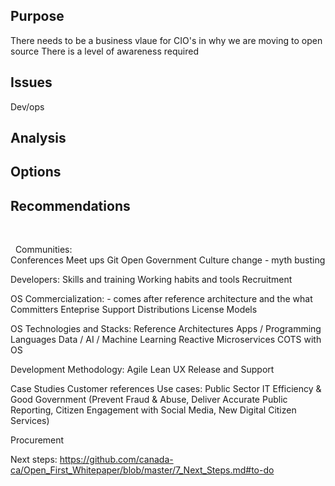 ## Purpose

There needs to be a business vlaue for CIO's in why we are moving to open source
There is a level of awareness required 

## Issues

Dev/ops 

## Analysis

## Options

## Recommendations 


 


 
Communities:  
Conferences
Meet ups 
Git
Open Government 
Culture change - myth busting 

Developers:
Skills and training
Working habits and tools 
Recruitment
 

OS
Commercialization: - comes after reference architecture and the what
Committers 
Enteprise Support
Distributions 
License Models 

OS Technologies and Stacks:
Reference Architectures 
Apps / Programming Languages 
Data / AI / Machine Learning 
Reactive 
Microservices 
COTS with OS 



Development Methodology: 
Agile 
Lean 
UX 
Release and Support 

Case Studies
Customer references
Use cases: Public Sector IT Efficiency & Good Government (Prevent Fraud
& Abuse, Deliver Accurate Public Reporting, Citizen Engagement with Social
Media, New Digital Citizen Services) 

Procurement 


Next steps: https://github.com/canada-ca/Open_First_Whitepaper/blob/master/7_Next_Steps.md#to-do



